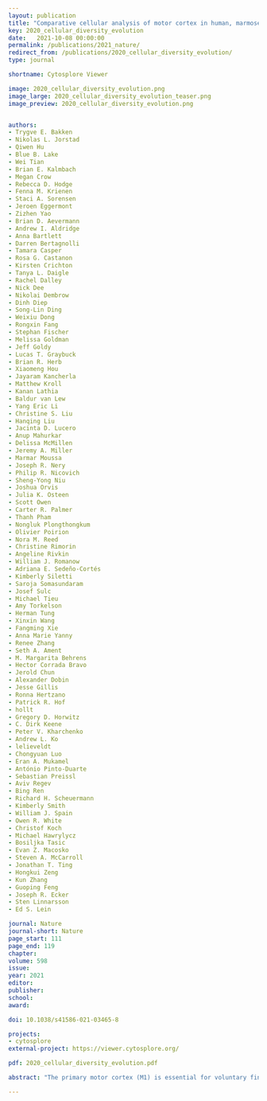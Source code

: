 ```yaml
---
layout: publication
title: "Comparative cellular analysis of motor cortex in human, marmoset and mouse"
key: 2020_cellular_diversity_evolution
date:   2021-10-08 00:00:00
permalink: /publications/2021_nature/
redirect_from: /publications/2020_cellular_diversity_evolution/
type: journal

shortname: Cytosplore Viewer

image: 2020_cellular_diversity_evolution.png
image_large: 2020_cellular_diversity_evolution_teaser.png
image_preview: 2020_cellular_diversity_evolution.png


authors:
- Trygve E. Bakken
- Nikolas L. Jorstad
- Qiwen Hu
- Blue B. Lake
- Wei Tian
- Brian E. Kalmbach
- Megan Crow
- Rebecca D. Hodge
- Fenna M. Krienen
- Staci A. Sorensen
- Jeroen Eggermont
- Zizhen Yao
- Brian D. Aevermann
- Andrew I. Aldridge
- Anna Bartlett
- Darren Bertagnolli
- Tamara Casper
- Rosa G. Castanon
- Kirsten Crichton
- Tanya L. Daigle
- Rachel Dalley
- Nick Dee
- Nikolai Dembrow
- Dinh Diep
- Song-Lin Ding
- Weixiu Dong
- Rongxin Fang
- Stephan Fischer
- Melissa Goldman
- Jeff Goldy
- Lucas T. Graybuck
- Brian R. Herb
- Xiaomeng Hou
- Jayaram Kancherla
- Matthew Kroll
- Kanan Lathia
- Baldur van Lew
- Yang Eric Li
- Christine S. Liu
- Hanqing Liu
- Jacinta D. Lucero
- Anup Mahurkar
- Delissa McMillen
- Jeremy A. Miller
- Marmar Moussa
- Joseph R. Nery
- Philip R. Nicovich
- Sheng-Yong Niu
- Joshua Orvis
- Julia K. Osteen
- Scott Owen
- Carter R. Palmer
- Thanh Pham
- Nongluk Plongthongkum
- Olivier Poirion
- Nora M. Reed
- Christine Rimorin
- Angeline Rivkin
- William J. Romanow
- Adriana E. Sedeño-Cortés
- Kimberly Siletti
- Saroja Somasundaram
- Josef Sulc
- Michael Tieu
- Amy Torkelson
- Herman Tung
- Xinxin Wang
- Fangming Xie
- Anna Marie Yanny
- Renee Zhang
- Seth A. Ament
- M. Margarita Behrens
- Hector Corrada Bravo
- Jerold Chun
- Alexander Dobin
- Jesse Gillis
- Ronna Hertzano
- Patrick R. Hof
- hollt
- Gregory D. Horwitz
- C. Dirk Keene
- Peter V. Kharchenko
- Andrew L. Ko
- lelieveldt
- Chongyuan Luo
- Eran A. Mukamel
- António Pinto-Duarte
- Sebastian Preissl
- Aviv Regev
- Bing Ren
- Richard H. Scheuermann
- Kimberly Smith
- William J. Spain
- Owen R. White
- Christof Koch
- Michael Hawrylycz
- Bosiljka Tasic
- Evan Z. Macosko
- Steven A. McCarroll
- Jonathan T. Ting
- Hongkui Zeng
- Kun Zhang
- Guoping Feng
- Joseph R. Ecker
- Sten Linnarsson
- Ed S. Lein

journal: Nature
journal-short: Nature
page_start: 111
page_end: 119
chapter:
volume: 598
issue:
year: 2021
editor:
publisher:
school:
award:

doi: 10.1038/s41586-021-03465-8

projects:
- cytosplore
external-project: https://viewer.cytosplore.org/

pdf: 2020_cellular_diversity_evolution.pdf

abstract: "The primary motor cortex (M1) is essential for voluntary fine-motor control and is functionally conserved across mammals1. Here, using high-throughput transcriptomic and epigenomic profiling of more than 450,000 single nuclei in humans, marmoset monkeys and mice, we demonstrate a broadly conserved cellular makeup of this region, with similarities that mirror evolutionary distance and are consistent between the transcriptome and epigenome. The core conserved molecular identities of neuronal and non-neuronal cell types allow us to generate a cross-species consensus classification of cell types, and to infer conserved properties of cell types across species. Despite the overall conservation, however, many species-dependent specializations are apparent, including differences in cell-type proportions, gene expression, DNA methylation and chromatin state. Few cell-type marker genes are conserved across species, revealing a short list of candidate genes and regulatory mechanisms that are responsible for conserved features of homologous cell types, such as the GABAergic chandelier cells. This consensus transcriptomic classification allows us to use patch–seq (a combination of whole-cell patch-clamp recordings, RNA sequencing and morphological characterization) to identify corticospinal Betz cells from layer 5 in non-human primates and humans, and to characterize their highly specialized physiology and anatomy. These findings highlight the robust molecular underpinnings of cell-type diversity in M1 across mammals, and point to the genes and regulatory pathways responsible for the functional identity of cell types and their species-specific adaptations."

---
```

